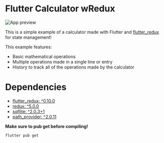 # Flutter Calculator wRedux

![App preview](https://media2.giphy.com/media/l0tunslsYhbr3zk5oG/giphy.gif?cid=790b761154d69c000b8dc409f394bc4ff22b5673944ec3c3&rid=giphy.gif)

This is a simple example of a calculator made with Flutter and [flutter_redux](https://pub.dev/packages/flutter_redux) for state management!

This example features:
 - Basic mathematical operations
 - Multiple operations made in a single line or entry
 - History to track all of the operations made by the calculator

# Dependencies

 - [flutter_redux: ^0.10.0](https://pub.dev/packages/flutter_redux)
 - [redux: ^5.0.0](https://pub.dev/packages/redux)
 - [sqflite: ^2.0.3+1](https://pub.dev/packages/sqflite)
 - [path_provider: ^2.0.11](https://pub.dev/packages/path_provider)

**Make sure to pub get before compiling!**

    flutter pub get
